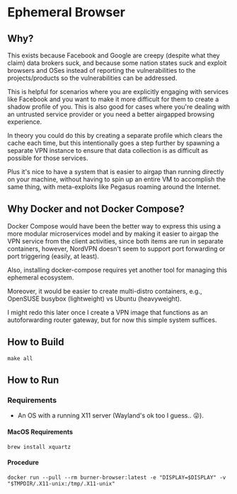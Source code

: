 # Ephemeral Browser

## Why?

This exists because Facebook and Google are creepy (despite what they claim)
data brokers suck, and because some nation states suck and exploit browsers
and OSes instead of reporting the vulnerabilities to the projects/products so
the vulnerabilities can be addressed.

This is helpful for scenarios where you are explicitly engaging with services
like Facebook and you want to make it more difficult for them to create a
shadow profile of you. This is also good for cases where you're dealing with
an untrusted service provider or you need a better airgapped browsing
experience.

In theory you could do this by creating a separate profile which clears the
cache each time, but this intentionally goes a step further by spawning a
separate VPN instance to ensure that data collection is as difficult as
possible for those services.

Plus it's nice to have a system that is easier to airgap than running directly
on your machine, without having to spin up an entire VM to accomplish the same
thing, with meta-exploits like Pegasus roaming around the Internet.

## Why Docker and not Docker Compose?

Docker Compose would have been the better way to express this using a more
modular microservices model and by making it easier to airgap the VPN service
from the client activities, since both items are run in separate containers,
however, NordVPN doesn't seem to support port forwarding or port triggering
(easily, at least).

Also, installing docker-compose requires yet another tool for managing this
ephemeral ecosystem.

Moreover, it would be easier to create multi-distro containers, e.g., OpenSUSE
busybox (lightweight) vs Ubuntu (heavyweight).

I might redo this later once I create a VPN image that functions as an
autoforwarding router gateway, but for now this simple system suffices.

## How to Build

```shell
make all
```

## How to Run

### Requirements

* An OS with a running X11 server (Wayland's ok too I guess.. 😜).

#### MacOS Requirements

```shell
brew install xquartz
```

#### Procedure

```shell
docker run --pull --rm burner-browser:latest -e "DISPLAY=$DISPLAY" -v "$TMPDIR/.X11-unix:/tmp/.X11-unix"
```
